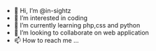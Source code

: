 - 👋 Hi, I’m @in-sightz
- 👀 I’m interested in coding
- 🌱 I’m currently learning php,css and python
- 💞️ I’m looking to collaborate on web application
- 📫 How to reach me ...

<!---
in-sightz/in-sightz is a ✨ special ✨ repository because its `README.md` (this file) appears on your GitHub profile.
You can click the Preview link to take a look at your changes.
--->

